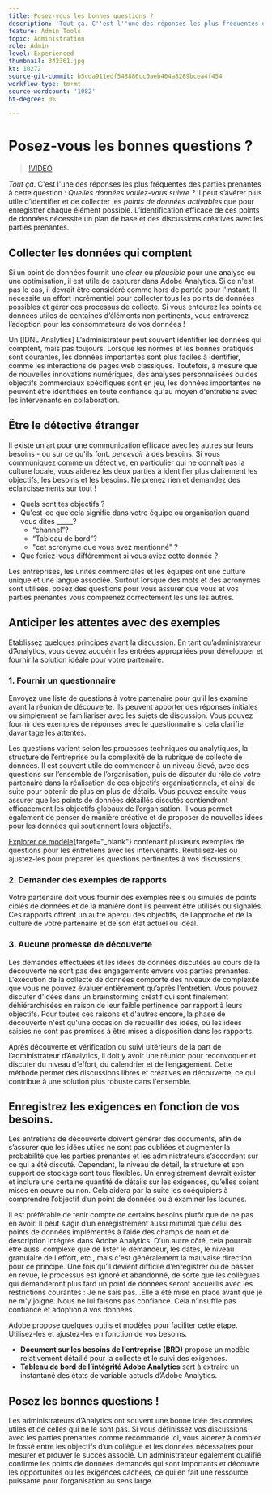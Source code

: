 ```yaml
---
title: Posez-vous les bonnes questions ?
description: 'Tout ça. C''est l''une des réponses les plus fréquentes des parties prenantes à la question : quelles données voulez-vous suivre ? Il peut s’avérer plus utile d’identifier et de collecter les points de données exploitables que d’enregistrer tous les éléments possibles. L’identification efficace de ces points de données nécessite un plan de base et des discussions créatives avec les parties prenantes.'
feature: Admin Tools
topic: Administration
role: Admin
level: Experienced
thumbnail: 342361.jpg
kt: 10272
source-git-commit: b5cda911edf548886cc0aeb404a8289bcea4f454
workflow-type: tm+mt
source-wordcount: '1082'
ht-degree: 0%

---
```



# Posez-vous les bonnes questions ?

>[!VIDEO](https://video.tv.adobe.com/v/342361/?quality=12&learn=on)

_Tout ça_. C&#39;est l&#39;une des réponses les plus fréquentes des parties prenantes à cette question : _Quelles données voulez-vous suivre ?_ Il peut s’avérer plus utile d’identifier et de collecter les _points de données activables_ que pour enregistrer chaque élément possible. L’identification efficace de ces points de données nécessite un plan de base et des discussions créatives avec les parties prenantes.

## Collecter les données qui comptent

Si un point de données fournit une _clear_ ou _plausible_ pour une analyse ou une optimisation, il est utile de capturer dans Adobe Analytics. Si ce n&#39;est pas le cas, il devrait être considéré comme hors de portée pour l&#39;instant. Il nécessite un effort incrémentiel pour collecter tous les points de données possibles et gérer ces processus de collecte. Si vous entourez les points de données utiles de centaines d’éléments non pertinents, vous entraverez l’adoption pour les consommateurs de vos données !

Un [!DNL Analytics] L’administrateur peut souvent identifier les données qui comptent, mais pas toujours. Lorsque les normes et les bonnes pratiques sont courantes, les données importantes sont plus faciles à identifier, comme les interactions de pages web classiques. Toutefois, à mesure que de nouvelles innovations numériques, des analyses personnalisées ou des objectifs commerciaux spécifiques sont en jeu, les données importantes ne peuvent être identifiées en toute confiance qu&#39;au moyen d&#39;entretiens avec les intervenants en collaboration.

## Être le détective étranger

Il existe un art pour une communication efficace avec les autres sur leurs besoins - ou sur ce qu&#39;ils font. _percevoir_ à des besoins. Si vous communiquez comme un détective, en particulier qui ne connaît pas la culture locale, vous aiderez les deux parties à identifier plus clairement les objectifs, les besoins et les besoins. Ne prenez rien et demandez des éclaircissements sur tout !

* Quels sont tes objectifs ?
* Qu&#39;est-ce que cela signifie dans votre équipe ou organisation quand vous dites _____?
   * “channel”?
   * “Tableau de bord”?
   * &quot;cet acronyme que vous avez mentionné&quot; ?
* Que feriez-vous différemment si vous aviez cette donnée ?

Les entreprises, les unités commerciales et les équipes ont une culture unique et une langue associée. Surtout lorsque des mots et des acronymes sont utilisés, posez des questions pour vous assurer que vous et vos parties prenantes vous comprenez correctement les uns les autres.

## Anticiper les attentes avec des exemples

Établissez quelques principes avant la discussion. En tant qu’administrateur d’Analytics, vous devez acquérir les entrées appropriées pour développer et fournir la solution idéale pour votre partenaire.

### 1. Fournir un questionnaire

Envoyez une liste de questions à votre partenaire pour qu’il les examine avant la réunion de découverte. Ils peuvent apporter des réponses initiales ou simplement se familiariser avec les sujets de discussion. Vous pouvez fournir des exemples de réponses avec le questionnaire si cela clarifie davantage les attentes.

Les questions varient selon les prouesses techniques ou analytiques, la structure de l’entreprise ou la complexité de la rubrique de collecte de données. Il est souvent utile de commencer à un niveau élevé, avec des questions sur l’ensemble de l’organisation, puis de discuter du rôle de votre partenaire dans la réalisation de ces objectifs organisationnels, et ainsi de suite pour obtenir de plus en plus de détails. Vous pouvez ensuite vous assurer que les points de données détaillés discutés contiendront efficacement les objectifs globaux de l’organisation. Il vous permet également de penser de manière créative et de proposer de nouvelles idées pour les données qui soutiennent leurs objectifs.

[Explorer ce modèle](assets/stakeholder-questionnaire.pdf){target=&quot;_blank&quot;} contenant plusieurs exemples de questions pour les entretiens avec les intervenants. Réutilisez-les ou ajustez-les pour préparer les questions pertinentes à vos discussions.

### 2. Demander des exemples de rapports

Votre partenaire doit vous fournir des exemples réels ou simulés de points ciblés de données et de la manière dont ils peuvent être utilisés ou signalés. Ces rapports offrent un autre aperçu des objectifs, de l’approche et de la culture de votre partenaire et de son état actuel ou idéal.

### 3. Aucune promesse de découverte

Les demandes effectuées et les idées de données discutées au cours de la découverte ne sont pas des engagements envers vos parties prenantes. L’exécution de la collecte de données comporte des niveaux de complexité que vous ne pouvez évaluer entièrement qu’après l’entretien. Vous pouvez discuter d&#39;idées dans un brainstorming créatif qui sont finalement déhiérarchisées en raison de leur faible pertinence par rapport à leurs objectifs. Pour toutes ces raisons et d&#39;autres encore, la phase de découverte n&#39;est qu&#39;une occasion de recueillir des idées, où les idées saisies ne sont pas promises à être mises à disposition dans les rapports.

Après découverte et vérification ou suivi ultérieurs de la part de l’administrateur d’Analytics, il doit y avoir une réunion pour reconvoquer et discuter du niveau d’effort, du calendrier et de l’engagement. Cette méthode permet des discussions libres et créatives en découverte, ce qui contribue à une solution plus robuste dans l&#39;ensemble.

## Enregistrez les exigences en fonction de vos besoins.

Les entretiens de découverte doivent générer des documents, afin de s’assurer que les idées utiles ne sont pas oubliées et augmenter la probabilité que les parties prenantes et les administrateurs s’accordent sur ce qui a été discuté. Cependant, le niveau de détail, la structure et son support de stockage sont tous flexibles. Un enregistrement devrait exister et inclure une certaine quantité de détails sur les exigences, qu’elles soient mises en oeuvre ou non. Cela aidera par la suite les coéquipiers à comprendre l’objectif d’un point de données ou à examiner les lacunes.

Il est préférable de tenir compte de certains besoins plutôt que de ne pas en avoir. Il peut s’agir d’un enregistrement aussi minimal que celui des points de données implémentés à l’aide des champs de nom et de description intégrés dans Adobe Analytics. D&#39;un autre côté, cela pourrait être aussi complexe que de lister le demandeur, les dates, le niveau granulaire de l&#39;effort, etc., mais c&#39;est généralement la mauvaise direction pour ce principe. Une fois qu’il devient difficile d’enregistrer ou de passer en revue, le processus est ignoré et abandonné, de sorte que les collègues qui demanderont plus tard un point de données seront accueillis avec les restrictions courantes : Je ne sais pas...Elle a été mise en place avant que je ne m&#39;y joigne..Nous ne lui faisons pas confiance. Cela n’insuffle pas confiance et adoption à vos données.

Adobe propose quelques outils et modèles pour faciliter cette étape. Utilisez-les et ajustez-les en fonction de vos besoins.

* **Document sur les besoins de l’entreprise (BRD)** propose un modèle relativement détaillé pour la collecte et le suivi des exigences.
* **Tableau de bord de l’intégrité Adobe Analytics** sert à extraire un instantané des états de variable actuels d’Adobe Analytics.

## Posez les bonnes questions !

Les administrateurs d’Analytics ont souvent une bonne idée des données utiles et de celles qui ne le sont pas. Si vous définissez vos discussions avec les parties prenantes comme recommandé ici, vous aiderez à combler le fossé entre les objectifs d’un collègue et les données nécessaires pour mesurer et prouver le succès associé. Un administrateur également qualifié confirme les points de données demandés qui sont importants et découvre les opportunités ou les exigences cachées, ce qui en fait une ressource puissante pour l’organisation au sens large.

